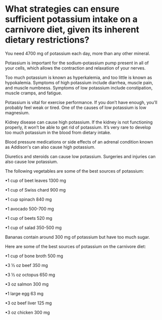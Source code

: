 # What strategies can ensure sufficient potassium intake on a carnivore diet, given its inherent dietary restrictions?

You need 4700 mg of potassium each day, more than any other mineral.

Potassium is important for the sodium-potassium pump present in all of your cells, which allows the contraction and relaxation of your nerves.

Too much potassium is known as hyperkalemia, and too little is known as hypokalemia. Symptoms of high potassium include diarrhea, muscle pain, and muscle numbness. Symptoms of low potassium include constipation, muscle cramps, and fatigue.

Potassium is vital for exercise performance. If you don’t have enough, you’ll probably feel weak or tired. One of the causes of low potassium is low magnesium.

Kidney disease can cause high potassium. If the kidney is not functioning properly, it won’t be able to get rid of potassium. It’s very rare to develop too much potassium in the blood from dietary intake.

Blood pressure medications or side effects of an adrenal condition known as Addison's can also cause high potassium.

Diuretics and steroids can cause low potassium. Surgeries and injuries can also cause low potassium.

The following vegetables are some of the best sources of potassium:

•1 cup of beet leaves 1300 mg

•1 cup of Swiss chard 900 mg

•1 cup spinach 840 mg

•1 avocado 500-700 mg

•1 cup of beets 520 mg

•1 cup of salad 350-500 mg

Bananas contain around 300 mg of potassium but have too much sugar.

Here are some of the best sources of potassium on the carnivore diet:

•1 cup of bone broth 500 mg

•3 ½ oz beef 350 mg

•3 ½ oz octopus 650 mg

•3 oz salmon 300 mg

•1 large egg 63 mg

•3 oz beef liver 125 mg

•3 oz chicken 300 mg